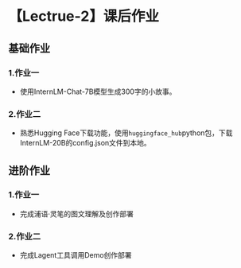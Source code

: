 # 【Lectrue-2】课后作业

## 基础作业

### 1.作业一
* 使用InternLM-Chat-7B模型生成300字的小故事。

### 2.作业二
* 熟悉Hugging Face下载功能，使用`huggingface_hub`python包，下载InternLM-20B的config.json文件到本地。

## 进阶作业

### 1.作业一

* 完成浦语·灵笔的图文理解及创作部署

### 2.作业二

* 完成Lagent工具调用Demo创作部署
